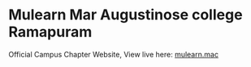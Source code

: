 <h1>Mulearn Mar Augustinose college Ramapuram</h1>


Official Campus Chapter Website, View live here: [mulearn.mac](https://mulearnatmac.netlify.app)
